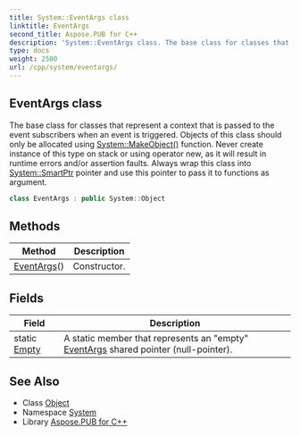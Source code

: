 ```yaml
---
title: System::EventArgs class
linktitle: EventArgs
second_title: Aspose.PUB for C++
description: 'System::EventArgs class. The base class for classes that represent a context that is passed to the event subscribers when an event is triggered. Objects of this class should only be allocated using System::MakeObject() function. Never create instance of this type on stack or using operator new, as it will result in runtime errors and/or assertion faults. Always wrap this class into System::SmartPtr pointer and use this pointer to pass it to functions as argument in C++.'
type: docs
weight: 2500
url: /cpp/system/eventargs/
---
```

## EventArgs class


The base class for classes that represent a context that is passed to the event subscribers when an event is triggered. Objects of this class should only be allocated using [System::MakeObject()](../makeobject/) function. Never create instance of this type on stack or using operator new, as it will result in runtime errors and/or assertion faults. Always wrap this class into [System::SmartPtr](../smartptr/) pointer and use this pointer to pass it to functions as argument.

```cpp
class EventArgs : public System::Object
```

## Methods

| Method | Description |
| --- | --- |
| [EventArgs](./eventargs/)() | Constructor. |
## Fields

| Field | Description |
| --- | --- |
| static [Empty](./empty/) | A static member that represents an "empty" [EventArgs](./) shared pointer (null-pointer). |
## See Also

* Class [Object](../object/)
* Namespace [System](../)
* Library [Aspose.PUB for C++](../../)
